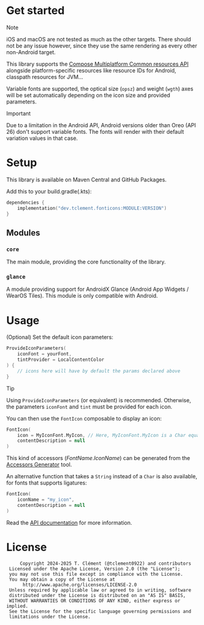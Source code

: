 # Get started

> [!NOTE]
> iOS and macOS are not tested as much as the other targets. There should not be any issue however, since they use the
> same rendering as every other non-Android target.

This library supports the [Compose Multiplatform Common resources API](https://www.jetbrains.com/help/kotlin-multiplatform-dev/compose-images-resources.html)
alongside platform-specific resources like resource IDs for Android, classpath resources for JVM...

Variable fonts are supported, the optical size (`opsz`) and weight (`wgth`) axes will be set automatically depending on the
icon size and provided parameters.

> [!IMPORTANT]
> Due to a limitation in the Android API, Android versions older than Oreo (API 26) don't support variable fonts.
> The fonts will render with their default variation values in that case.

# Setup

This library is available on Maven Central and GitHub Packages.

Add this to your build.gradle(.kts):

```kotlin
dependencies {
    implementation("dev.tclement.fonticons:MODULE:VERSION")
}
```

## Modules

### `core`

The main module, providing the core functionality of the library.

### `glance`

A module providing support for AndroidX Glance (Android App Widgets / WearOS Tiles). This module is only compatible with
Android.

# Usage

(Optional) Set the default icon parameters:
```kotlin
ProvideIconParameters(
    iconFont = yourFont,
    tintProvider = LocalContentColor
) {
    // icons here will have by default the params declared above
}
```

> [!TIP]
> Using `ProvideIconParameters` (or equivalent) is recommended. Otherwise, the parameters `iconFont` and `tint` must be
> provided for each icon.

You can then use the `FontIcon` composable to display an icon:
```kotlin
FontIcon(
    icon = MyIconFont.MyIcon, // Here, MyIconFont.MyIcon is a Char equal to the unicode of the icon
    contentDescription = null
)
```
This kind of accessors (*FontName*.*IconName*) can be generated from the [Accessors Generator](/generator.md) tool.

An alternative function that takes a `String` instead of a `Char` is also available, for fonts that supports ligatures:
```kotlin
FontIcon(
    iconName = "my_icon",
    contentDescription = null
)
```

Read the [API documentation](/api/index.md) for more information.

# License

```
     Copyright 2024-2025 T. Clément (@tclement0922) and contributors
 Licensed under the Apache License, Version 2.0 (the "License");
 you may not use this file except in compliance with the License.
 You may obtain a copy of the License at
      http://www.apache.org/licenses/LICENSE-2.0
 Unless required by applicable law or agreed to in writing, software
 distributed under the License is distributed on an "AS IS" BASIS,
 WITHOUT WARRANTIES OR CONDITIONS OF ANY KIND, either express or implied.
 See the License for the specific language governing permissions and
 limitations under the License.
```
